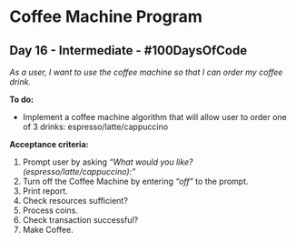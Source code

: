 # Coffee Machine Program
## Day 16 - Intermediate - \#100DaysOfCode

*As a user, I want to use the coffee machine so that I can order my coffee drink.*

**To do:**
* Implement a coffee machine algorithm that will allow user to order one of 3 drinks: espresso/latte/cappuccino

**Acceptance criteria:**
1. Prompt user by asking *“What would you like? (espresso/latte/cappuccino):”*
2. Turn off the Coffee Machine by entering *“off”* to the prompt.
3. Print report.
4. Check resources sufficient?
5. Process coins.
6. Check transaction successful?
7. Make Coffee.
